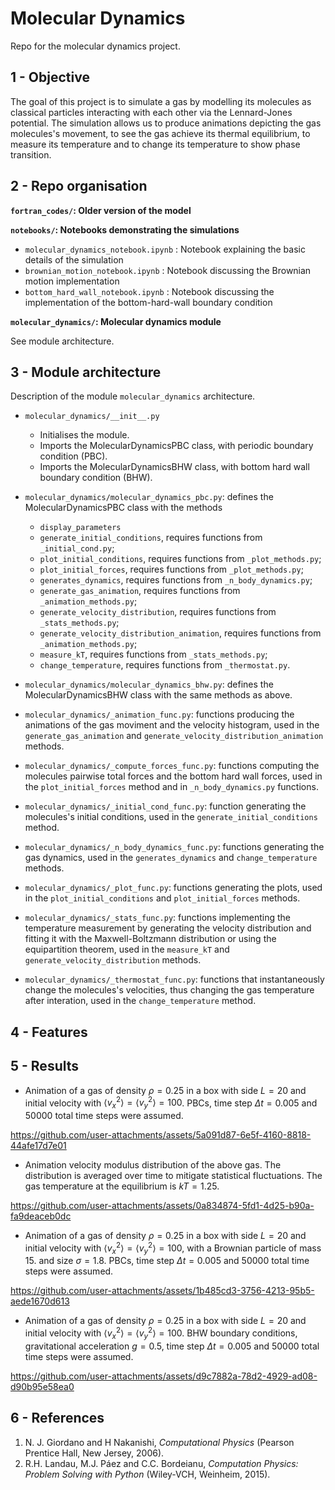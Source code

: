 # Molecular Dynamics
Repo for the molecular dynamics project.

## 1 - Objective

The goal of this project is to simulate a gas by modelling its molecules as classical particles interacting with each other via the Lennard-Jones potential. The simulation allows us to produce animations depicting the gas molecules's movement, to see the gas achieve its thermal equilibrium, to measure its temperature and to change its temperature to show phase transition. 

## 2 - Repo organisation

**`fortran_codes/`: Older version of the model**

**`notebooks/`: Notebooks demonstrating the simulations**
- `molecular_dynamics_notebook.ipynb` : Notebook explaining the basic details of the simulation
- `brownian_motion_notebook.ipynb` : Notebook discussing the Brownian motion implementation
- `bottom_hard_wall_notebook.ipynb` : Notebook discussing the implementation of the bottom-hard-wall boundary condition

**`molecular_dynamics/`: Molecular dynamics module**

See module architecture.


## 3 - Module architecture

Description of the module `molecular_dynamics` architecture.

- `molecular_dynamics/__init__.py`
  - Initialises the module.
  - Imports the MolecularDynamicsPBC class, with periodic boundary condition (PBC).
  - Imports the MolecularDynamicsBHW class, with bottom hard wall boundary condition (BHW).

- `molecular_dynamics/molecular_dynamics_pbc.py`: defines the MolecularDynamicsPBC class with the methods
  -  `display_parameters`
  -  `generate_initial_conditions`, requires functions from `_initial_cond.py`; 
  -  `plot_initial_conditions`, requires functions from `_plot_methods.py`;
  -  `plot_initial_forces`, requires functions from `_plot_methods.py`;
  -  `generates_dynamics`, requires functions from `_n_body_dynamics.py`;
  -  `generate_gas_animation`, requires functions from `_animation_methods.py`;
  -  `generate_velocity_distribution`, requires functions from `_stats_methods.py`;
  -  `generate_velocity_distribution_animation`, requires functions from `_animation_methods.py`;
  -  `measure_kT`, requires functions from `_stats_methods.py`;
  -  `change_temperature`, requires functions from `_thermostat.py`.
- `molecular_dynamics/molecular_dynamics_bhw.py`: defines the MolecularDynamicsBHW class with the same methods as above.
- `molecular_dynamics/_animation_func.py`: functions producing the animations of the gas moviment and the velocity histogram, used in the `generate_gas_animation` and `generate_velocity_distribution_animation` methods.
- `molecular_dynamics/_compute_forces_func.py`: functions computing the molecules pairwise total forces and the bottom hard wall forces, used in the `plot_initial_forces` method and in `_n_body_dynamics.py` functions.
- `molecular_dynamics/_initial_cond_func.py`: function generating the molecules's initial conditions, used in the `generate_initial_conditions` method. 
- `molecular_dynamics/_n_body_dynamics_func.py`: functions generating the gas dynamics, used in the `generates_dynamics` and `change_temperature` methods.
- `molecular_dynamics/_plot_func.py`: functions generating the plots, used in the `plot_initial_conditions` and `plot_initial_forces` methods.
- `molecular_dynamics/_stats_func.py`: functions implementing the temperature measurement by generating the velocity distribution and fitting it with the Maxwell-Boltzmann distribution or using the equipartition theorem, used in the `measure_kT` and `generate_velocity_distribution` methods.
- `molecular_dynamics/_thermostat_func.py`: functions that instantaneously change the molecules's velocities, thus changing the gas temperature after interation, used in the `change_temperature` method.

## 4 - Features

## 5 - Results

- Animation of a gas of density $\rho = 0.25$ in a box with side $L = 20$ and initial velocity with $\langle v^2_x\rangle = \langle v^2_y\rangle = 100$. PBCs, time step $\Delta t = 0.005$ and $50000$ total time steps were assumed. 

https://github.com/user-attachments/assets/5a091d87-6e5f-4160-8818-44afe17d7e01

- Animation velocity modulus distribution of the above gas. The distribution is averaged over time to mitigate statistical fluctuations. The gas temperature at the equilibrium is $kT = 1.25$.

https://github.com/user-attachments/assets/0a834874-5fd1-4d25-b90a-fa9deaceb0dc

- Animation of a gas of density $\rho = 0.25$ in a box with side $L = 20$ and initial velocity with $\langle v^2_x\rangle = \langle v^2_y\rangle = 100$, with a Brownian particle of mass $15.$ and size $\sigma = 1.8$. PBCs, time step $\Delta t = 0.005$ and $50000$ total time steps were assumed. 

https://github.com/user-attachments/assets/1b485cd3-3756-4213-95b5-aede1670d613

- Animation of a gas of density $\rho = 0.25$ in a box with side $L = 20$ and initial velocity with $\langle v^2_x\rangle = \langle v^2_y\rangle = 100$. BHW boundary conditions, gravitational acceleration $g = 0.5$, time step $\Delta t = 0.005$ and $50000$ total time steps were assumed.

https://github.com/user-attachments/assets/d9c7882a-78d2-4929-ad08-d90b95e58ea0



## 6 - References

1. N. J. Giordano and H Nakanishi, *Computational Physics* (Pearson Prentice Hall, New Jersey, 2006).
2. R.H. Landau, M.J. Páez and C.C. Bordeianu, *Computation Physics: Problem Solving with Python* (Wiley-VCH, Weinheim, 2015). 
